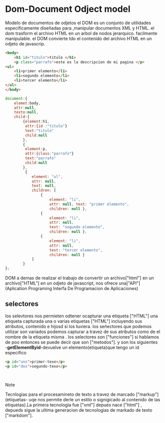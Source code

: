 # Dom-Document Odject model
Modelo de documentos de odjetos
el DOM es un conjunto de utilidades especificamente diseñadas para ,manipular documentos XML y HTML.
el dom trasform el archivo HTML en un arbol de nodos jerarquico. facilmente manipulable.
el DOM convierte tdo el contenido del archivo HTML en un odjeto de javascrip.
<!-- mi archivo index.html -->
````html
<body>
    <h1 id="titulo">titulo </h1>
    <p class="parrafo">este es la descripcion de mi pagina </p>
<ul>
    <li>primer elemento</li>
    <li>segundo elemento</li>
    <li>tercer elemento</li>
</ul>
</body>
````
<!-- mi archivo script.js -->
```js
document:{
    elemet:body,
    attr:null,
    texto:null,
    child:{
        {element:h1,
         attr:{id :"titulo"}
         text:"titulo"
         child:null
        },
        {
         element:p,
         attr:{class:"parrafo"}
         text:"parrafo"
         child:null
        },
         {
            element: "ul",
            attr: null,
            text: null,
            children: [
                { 
                    element: "li", 
                    attr: null, text: "primer elemento",
                    children: null },
                { 
                    element: "li",
                    attr: null,
                    text: "segundo elemento",
                    children: null },
                { 
                    element: "li", 
                    attr: null, 
                    text: "tercer elemento", 
                    children: null }
            ]
        }
};
```
DOM a demas  de realizar el trabajo de convertir un archivo["html"] en un archivo["HTML"] en un odjeto de javascript, nos ofrece una["API"](Aplication Programing Interfa De Programacion de Aplicaciones)
## selectores
los selevtores nos permieten odtener ocapturar una etiqueta ["HTML"] una etiqueta capturada una o varias etiquetas ["HTML"] incluyendo sus atributos, contenido e hijosd si los tuviera.
los señectores que podemos utilizar son variados podemos capturar a travez de sus atributos como de el nombre de la etiqueta misma .
los selectores son ["funciones"]  si hablamos de poo entonces se puede decir que son ["metodos"].
y son los siguientes 
-**getElementByid**-devuelve un elemento(etiqueta)que tengo un id especifico
```html
<p id="uno">primer-texo</p>
<p id="dos">segundo-texo</p>
```
```js

```
##
> [!NOTE]
>Tecnlogias para el procesamineto de texto a travez de marcado ["markup"]
(etiquetas-  uqe nos permite derle un estilo o signigicado al contenido de las etiquetas).La primera tecnologia fue ["xml"] depues nace ["html"] , depueds sigue la ultima generacion de tecnologias de markado de texto ["markdom"].
